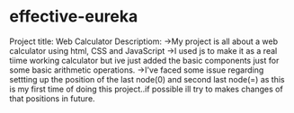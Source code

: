 # effective-eureka
Project title: Web Calculator
Descriptiom:
->My project is all about a web calculator using html, CSS and JavaScript
->I used js to make it as a real tiime working calculator but ive just added the basic components just for some basic arithmetic operations.
->I've faced some issue regarding settting up the position of the last node(0) and second last node(=) as this is my first time of doing this project..if possible ill try to makes changes of that positions in future.
